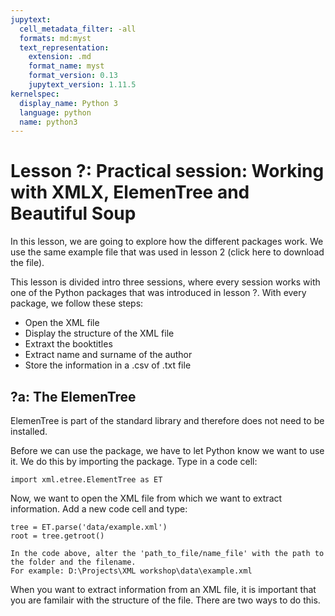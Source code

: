 ```yaml
---
jupytext:
  cell_metadata_filter: -all
  formats: md:myst
  text_representation:
    extension: .md
    format_name: myst
    format_version: 0.13
    jupytext_version: 1.11.5
kernelspec:
  display_name: Python 3
  language: python
  name: python3
---
```


# Lesson ?: Practical session: Working with XMLX, ElemenTree and Beautiful Soup

In this lesson, we are going to explore how the different packages work. We use the same example file that was used in lesson 2 (click here to download the file).


This lesson is divided intro three sessions, where every session works with one of the Python packages that was introduced in lesson ?.
With every package, we follow these steps:
- Open the XML file
- Display the structure of the XML file
- Extraxt the booktitles
- Extract name and surname of the author
- Store the information in a .csv of .txt file

## ?a: The ElemenTree

ElemenTree is part of the standard library and therefore does not need to be installed.

Before we can use the package, we have to let Python know we want to use it. We do this by importing the package.
Type in a code cell:

```{code-cell}
import xml.etree.ElementTree as ET
```

Now, we want to open the XML file from which we want to extract information. 
Add a new code cell and type:

```{code-cell}
tree = ET.parse('data/example.xml')
root = tree.getroot()
```
```{note}
In the code above, alter the 'path_to_file/name_file' with the path to the folder and the filename. 
For example: D:\Projects\XML workshop\data\example.xml 
```

When you want to extract information from an XML file, it is important that you are familair with the structure of the file. 
There are two ways to do this. 





